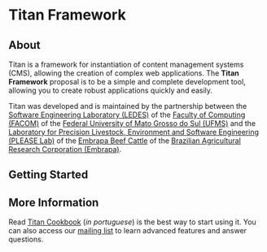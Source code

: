 # Titan Framework

About
-----

Titan is a framework for instantiation of content management systems (CMS), allowing the creation of complex web applications. The **Titan Framework** proposal is to be a simple and complete development tool, allowing you to create robust applications quickly and easily.

Titan was developed and is maintained by the partnership between the [Software Engineering Laboratory (LEDES)](http://www.ledes.net) of the [Faculty of Computing (FACOM)](http://www.facom.ufms.br) of the [Federal University of Mato Grosso do Sul (UFMS)](http://www.ufms.br) and the [Laboratory for Precision Livestock, Environment and Software Engineering (PLEASE Lab)](http://please.cnpgc.embrapa.br) of the [Embrapa Beef Cattle](http://www.embrapa.br/gado-de-corte) of the [Brazilian Agricultural Research Corporation (Embrapa)](http://www.embrapa.br).

Getting Started
---------------



More Information
----------------

Read [Titan Cookbook](document/Cookbook.pdf) (*in portuguese*) is the best way to start using it. You can also access our [mailing list](https://groups.google.com/forum/#!forum/titan-framework) to learn advanced features and answer questions.
